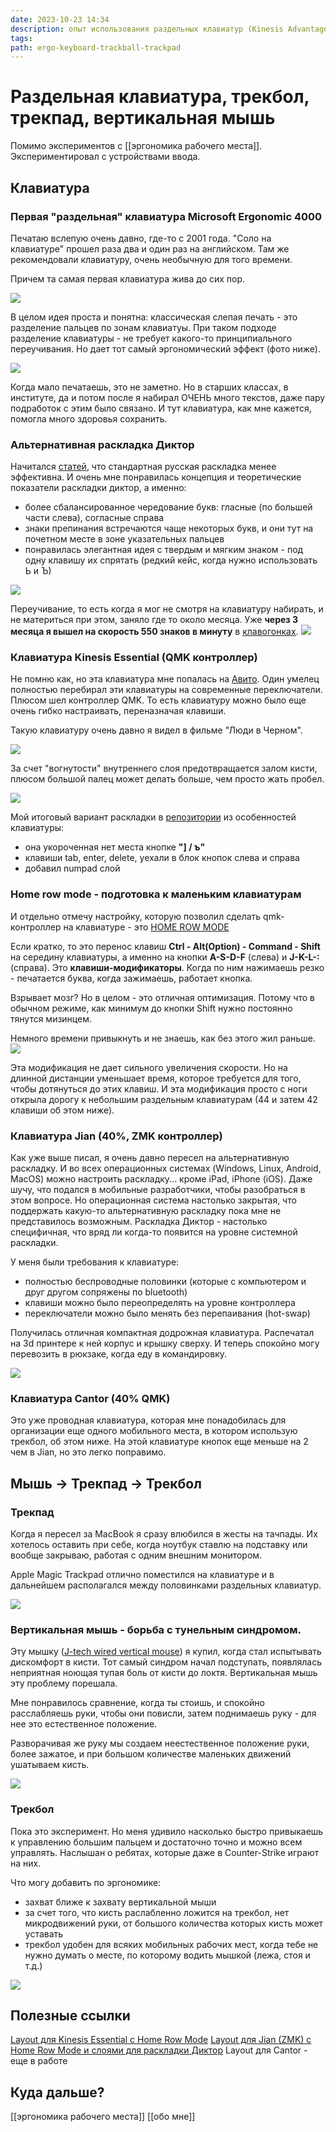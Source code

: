 ```yaml
---
date: 2023-10-23 14:34
description: опыт использования раздельных клавиатур (Kinesis Advantage, Jian, Cantor), вертикальной мыши, трекпада, трекбола
tags: 
path: ergo-keyboard-trackball-trackpad
---
```

# Раздельная клавиатура, трекбол, трекпад, вертикальная мышь

Помимо экспериментов с [[эргономика рабочего места]]. Экспериментировал с устройствами ввода. 

## Клавиатура

### Первая "раздельная" клавиатура Microsoft Ergonomic 4000

Печатаю вслепую очень давно, где-то с 2001 года. "Соло на клавиатуре" прошел раза два и один раз на английском. Там же рекомендовали клавиатуру, очень необычную для того времени. 

Причем та самая первая клавиатура жива до сих пор. 

![](https://habrastorage.org/webt/yh/mu/ou/yhmuourxjpl-r4dllwaprisguxo.png)

В целом идея проста и понятна: классическая слепая печать - это разделение пальцев по зонам клавиатуы. При таком подходе разделение клавиатуры - не требует какого-то принципиального переучивания. Но дает тот самый эргономический эффект (фото ниже). 



![](https://habrastorage.org/r/w1560/storage2/919/d50/1f5/919d501f5ff31c1313da5b0c510c577a.jpg)


Когда мало печатаешь, это не заметно. Но в старших классах, в институте, да и потом после я набирал ОЧЕНЬ много текстов, даже пару подработок с этим было связано. И тут  клавиатура, как мне кажется, помогла много здоровья сохранить. 

### Альтернативная раскладка Диктор
Начитался [статей](https://habr.com/ru/articles/210826/), что стандартная русская раскладка менее эффективна. И очень мне понравилась концепция и теоретические показатели раскладки диктор, а именно:
- более сбалансированное чередование букв: гласные (по большей части слева), согласные справа
- знаки препинания встречаются чаще некоторых букв, и они тут на почетном месте в зоне указательных пальцев
- понравилась элегантная идея с твердым и мягким знаком - под одну клавишу их спрятать (редкий кейс, когда нужно использовать Ь и Ъ)

![](https://habrastorage.org/webt/h1/rc/ad/h1rcad1lh4amhcico6vhamirso0.jpeg)

Переучивание, то есть когда я мог не смотря на клавиатуру набирать, и не материться при этом, заняло где то около месяца. Уже **через 3 месяца я вышел на скорость 550 знаков в минуту** в [клавогонках](https://klavogonki.ru/u/#/366695/). 
![](https://habrastorage.org/webt/jz/ko/fi/jzkofikukna0qo28l1jwq5ejsfq.png)


### Клавиатура Kinesis Essential  (QMK контроллер)
Не помню как, но эта клавиатура мне попалась на [Авито](https://www.avito.ru/moskva/tovary_dlya_kompyutera/kinesis_essential_box_silent_brown_qmk_2212870608). Один умелец полностью перебирал эти клавиатуры на современные переключатели. Плюсом шел контроллер QMK. То есть клавиатуру можно было еще очень гибко настраивать, переназначая клавиши. 

Такую клавиатуру очень давно я видел в фильме "Люди в Черном". 

![](https://habrastorage.org/webt/0w/rp/hk/0wrphky-5fmx2dirhu7wdksqfnm.jpeg)

За счет "вогнутости" внутреннего слоя предотвращается залом кисти, плюсом большой палец может делать больше, чем просто жать пробел. 

![](https://habrastorage.org/webt/jw/fx/g_/jwfxg_t2zph6ca1cwlcd7zhjn54.jpeg)

Мой итоговый вариант раскладки в [репозитории](https://github.com/flyer2001/qmk_firmware/blob/kinesis80/keyboards/kinesis80/keymaps/quartz64/keymap.c) из особенностей клавиатуры:
- она укороченная нет места кнопке **"] / ъ"** 
- клавиши tab, enter, delete, уехали в блок кнопок слева и справа
- добавил numpad слой

### Home row mode - подготовка к маленьким клавиатурам
И отдельно отмечу настройку, которую позволил сделать qmk-контроллер на клавиатуре - это  [HOME ROW MODE](https://precondition.github.io/home-row-mods)

Если кратко, то это перенос клавиш **Ctrl - Alt(Option) - Command - Shift**  на середину клавиатуры, а именно на кнопки **A-S-D-F** (слева) и **J-K-L-:** (справа). Это **клавиши-модификаторы**. Когда по ним нажимаешь резко - печатается буква, когда зажимаешь, работает кнопка. 

Взрывает мозг? Но в целом - это отличная оптимизация. Потому что в обычном режиме, как минимум до кнопки Shift нужно постоянно тянутся мизинцем. 

Немного времени привыкнуть и не знаешь, как без этого жил раньше. 
![](https://habrastorage.org/webt/he/tb/tv/hetbtvpjjwha18-pprygft-wpuq.png)

Эта модификация не дает сильного увеличения скорости. Но на длинной дистанции уменьшает время, которое требуется для того, чтобы дотянуться до этих клавиш. И эта модификация просто с ноги открыла дорогу к небольшим раздельным клавиатурам (44 и затем 42 клавиши об этом ниже).

### Клавиатура Jian (40%, ZMK контроллер)

Как уже выше писал, я очень давно пересел на альтернативную раскладку. И во всех операционных системах (Windows, Linux, Android, MacOS) можно настроить раскладку... кроме iPad, iPhone (iOS). Даже шучу, что подался в мобильные разработчики, чтобы разобраться в этом вопросе. Но операционная система настолько закрытая, что поддержать какую-то альтернативную раскладку пока мне не представилось возможным. Раскладка Диктор - настолько специфичная, что вряд ли когда-то появится на уровне системной раскладки. 

У меня были требования к клавиатуре:
- полностью беспроводные половинки (которые с компьютером и друг другом сопряжены по bluetooth)
- клавиши можно было переопределять на уровне контроллера
- переключатели можно было менять без перепаивания (hot-swap)

Получилась отличная компактная додрожная клавиатура. Распечатал на 3d принтере к ней корпус и крышку сверху. И теперь спокойно могу перевозить в рюкзаке, когда еду в командировку. 

![](https://habrastorage.org/webt/_y/0q/k3/_y0qk3j4qjigv-pm6azscuvmoyg.png)

### Клавиатура Cantor (40% QMK)
Это уже проводная клавиатура, которая мне понадобилась для организации еще одного мобильного места, в котором использую трекбол, об этом ниже. 
На этой клавиатуре кнопок еще меньше на 2 чем в Jian, но это легко поправимо. 

## Мышь -> Трекпад -> Трекбол

### Трекпад
Когда я пересел за MacBook я сразу влюбился в жесты на тачпады. Их хотелось оставить при себе, когда ноутбук ставлю на подставку или вообще закрываю, работая с одним внешним монитором. 

Apple Magic Trackpad отлично поместился на клавиатуре и в дальнейшем располагался между половинками раздельных клавиатур. 

![](https://habrastorage.org/webt/7-/io/bl/7-ioblfhvaeqq_nqpkuflofft5u.jpeg)

### Вертикальная мышь - борьба с тунельным синдромом. 

Эту мышку ([J-tech wired vertical mouse](https://www.amazon.com/J-Tech-Digital-V628-Adjustable-Sensitivity/dp/B0759V6FZC?th=1)) я купил, когда стал испытывать дискомфорт в кисти. Тот самый синдром начал подступать, появлялась неприятная ноющая тупая боль от кисти до локтя. Вертикальная мышь эту проблему порешала.

Мне понравилось сравнение, когда ты стоишь, и спокойно расслабляешь руки, чтобы они повисли, затем поднимаешь руку - для нее это естественное положение. 

Разворачивая же руку мы создаем неестественное положение руки, более зажатое, и при большом количестве маленьких движений ушатываем кисть.

![](https://habrastorage.org/webt/00/bm/2c/00bm2c48qw1tnas6iznoww3mgnc.jpeg)

### Трекбол
Пока это эксперимент. Но меня удивило насколько быстро привыкаешь к управлению большим пальцем и достаточно точно и можно всем управлять. Наслышан о ребятах, которые даже в Counter-Strike играют на них. 

Что могу добавить по эргономике:
- захват ближе к захвату вертикальной мыши
- за счет того, что кисть раслабленно ложится на трекбол, нет микродвижений руки, от большого количества которых кисть может уставать
- трекбол удобен для всяких мобильных рабочих мест, когда тебе не нужно думать о месте, по которому водить мышкой (лежа, стоя и т.д.)


![](https://habrastorage.org/webt/_s/jv/mn/_sjvmnec7ti85w8o_8sipwurmfi.png)

## Полезные ссылки

[Layout для Kinesis Essential с Home Row Mode](https://github.com/flyer2001/qmk_firmware/blob/kinesis80/keyboards/kinesis80/keymaps/quartz64/keymap.c) 
[Layout для Jian (ZMK) с Home Row Mode и слоями для раскладки Диктор](https://github.com/flyer2001/jian_zmk/blob/master/config/jian.keymap)
Layout для Cantor - еще в работе


## Куда дальше?

[[эргономика рабочего места]]
[[обо мне]]
